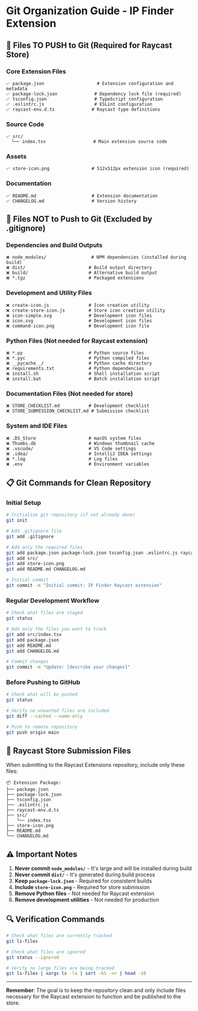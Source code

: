 # Git Organization Guide - IP Finder Extension

## 📁 Files TO PUSH to Git (Required for Raycast Store)

### Core Extension Files
```
✅ package.json                    # Extension configuration and metadata
✅ package-lock.json              # Dependency lock file (required)
✅ tsconfig.json                  # TypeScript configuration
✅ .eslintrc.js                   # ESLint configuration
✅ raycast-env.d.ts              # Raycast type definitions
```

### Source Code
```
✅ src/
  └── index.tsx                  # Main extension source code
```

### Assets
```
✅ store-icon.png                # 512x512px extension icon (required)
```

### Documentation
```
✅ README.md                     # Extension documentation
✅ CHANGELOG.md                  # Version history
```

## 🚫 Files NOT to Push to Git (Excluded by .gitignore)

### Dependencies and Build Outputs
```
❌ node_modules/                 # NPM dependencies (installed during build)
❌ dist/                        # Build output directory
❌ build/                       # Alternative build output
❌ *.tgz                        # Packaged extensions
```

### Development and Utility Files
```
❌ create-icon.js               # Icon creation utility
❌ create-store-icon.js         # Store icon creation utility
❌ icon-simple.svg              # Development icon files
❌ icon.svg                     # Development icon files
❌ command-icon.png             # Development icon file
```

### Python Files (Not needed for Raycast extension)
```
❌ *.py                         # Python source files
❌ *.pyc                        # Python compiled files
❌ __pycache__/                 # Python cache directory
❌ requirements.txt             # Python dependencies
❌ install.sh                   # Shell installation script
❌ install.bat                  # Batch installation script
```

### Documentation Files (Not needed for store)
```
❌ STORE_CHECKLIST.md           # Development checklist
❌ STORE_SUBMISSION_CHECKLIST.md # Submission checklist
```

### System and IDE Files
```
❌ .DS_Store                    # macOS system files
❌ Thumbs.db                    # Windows thumbnail cache
❌ .vscode/                     # VS Code settings
❌ .idea/                       # IntelliJ IDEA settings
❌ *.log                        # Log files
❌ .env                         # Environment variables
```

## 📋 Git Commands for Clean Repository

### Initial Setup
```bash
# Initialize git repository (if not already done)
git init

# Add .gitignore file
git add .gitignore

# Add only the required files
git add package.json package-lock.json tsconfig.json .eslintrc.js raycast-env.d.ts
git add src/
git add store-icon.png
git add README.md CHANGELOG.md

# Initial commit
git commit -m "Initial commit: IP Finder Raycast extension"
```

### Regular Development Workflow
```bash
# Check what files are staged
git status

# Add only the files you want to track
git add src/index.tsx
git add package.json
git add README.md
git add CHANGELOG.md

# Commit changes
git commit -m "Update: [describe your changes]"
```

### Before Pushing to GitHub
```bash
# Check what will be pushed
git status

# Verify no unwanted files are included
git diff --cached --name-only

# Push to remote repository
git push origin main
```

## 🎯 Raycast Store Submission Files

When submitting to the Raycast Extensions repository, include only these files:

```
📦 Extension Package:
├── package.json
├── package-lock.json
├── tsconfig.json
├── .eslintrc.js
├── raycast-env.d.ts
├── src/
│   └── index.tsx
├── store-icon.png
├── README.md
└── CHANGELOG.md
```

## ⚠️ Important Notes

1. **Never commit `node_modules/`** - It's large and will be installed during build
2. **Never commit `dist/`** - It's generated during build process
3. **Keep `package-lock.json`** - Required for consistent builds
4. **Include `store-icon.png`** - Required for store submission
5. **Remove Python files** - Not needed for Raycast extension
6. **Remove development utilities** - Not needed for production

## 🔍 Verification Commands

```bash
# Check what files are currently tracked
git ls-files

# Check what files are ignored
git status --ignored

# Verify no large files are being tracked
git ls-files | xargs ls -la | sort -k5 -nr | head -10
```

---

**Remember**: The goal is to keep the repository clean and only include files necessary for the Raycast extension to function and be published to the store. 